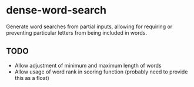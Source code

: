 # dense-word-search

Generate word searches from partial inputs, allowing for requiring or preventing particular letters from being included in words.

## TODO
- Allow adjustment of minimum and maximum length of words
- Allow usage of word rank in scoring function (probably need to provide this as a float)